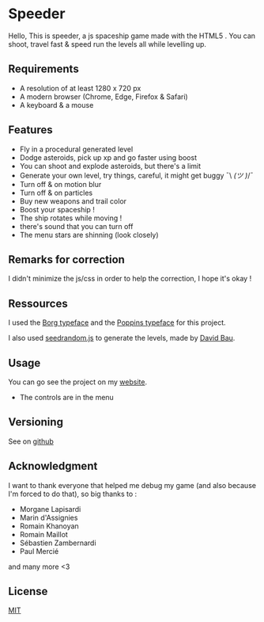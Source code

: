 # Speeder  
Hello,
This is speeder, a js spaceship game made with the HTML5 <canvas>. You can shoot, travel fast & speed run the levels all while levelling up.

## Requirements
* A resolution of at least 1280 x 720 px
* A modern browser (Chrome, Edge, Firefox & Safari)
* A keyboard & a mouse

## Features
* Fly in a procedural generated level
* Dodge asteroids, pick up xp and go faster using boost
* You can shoot and explode asteroids, but there's a limit
* Generate your own level, try things, careful, it might get buggy ¯\ _(ツ )_/¯
* Turn off & on motion blur
* Turn off & on particles
* Buy new weapons and trail color
* Boost your spaceship !
* The ship rotates while moving !
* there's sound that you can turn off
* The menu stars are shinning (look closely)

## Remarks for correction
I didn't minimize the js/css in order to help the correction, I hope it's okay ! 

## Ressources
I used the [Borg typeface](https://www.behance.net/gallery/12578815/Borg-Typeface-(FREE)) and the [Poppins typeface](https://fonts.adobe.com/fonts/poppins) for this project.

I also used [seedrandom.js](https://www.npmjs.com/package/seedrandom) to generate the levels, made by [David Bau](http://davidbau.com).

## Usage
You can go see the project on my [website](https://thomaslacroix.fr/speeder).
* The controls are in the menu

## Versioning
See on [github](https://github.com/majejam/speeder/)

## Acknowledgment
I want to thank everyone that helped me debug my game (and also because I'm forced to do that), so big thanks to :
- Morgane Lapisardi
- Marin d'Assignies
- Romain Khanoyan
- Romain Maillot
- Sébastien Zambernardi
- Paul Mercié

[//]: # (Hello)
    and many more <3

## License
[MIT](https://choosealicense.com/licenses/mit/)
